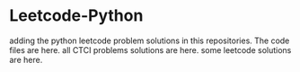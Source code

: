 # Leetcode-Python
adding the python leetcode problem solutions in this repositories. 
The code files are here.
all CTCI problems solutions are here.
some leetcode solutions are here.






























































































































































































































































































































































































































































































































































































































































































































































































































































































































































